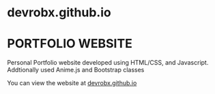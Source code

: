 # devrobx.github.io

<html> 
  <head> 
  
  </head>
<body>
  <h1 style="text-transform: uppercase;">Portfolio Website </h1>
  
  <p>Personal Portfolio website developed using HTML/CSS, and Javascript. Addtionally used Anime.js and Bootstrap classes</p>
  
  <p>You can view the website at  <a href="https://devrobx.github.io/"> devrobx.github.io</a>


</p>

</body>

</html>
